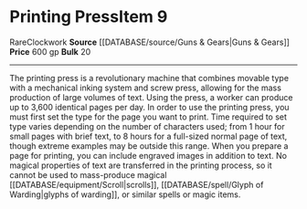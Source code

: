 ﻿---
bulk: '20'
id: '1156'
item_category: Adventuring Gear
level: '9'
name: Printing Press
price: 600 gp
rarity: Rare
source: '[[DATABASE/source/Guns & Gears|Guns & Gears]]'
subcategory: adventuringgear
trait:
- '[[DATABASE/trait/Clockwork|Clockwork]]'
- '[[DATABASE/trait/Rare|Rare]]'
type: Item

---
# Printing Press<span class="item-type">Item 9</span>

<span class="trait-rare item-trait">Rare</span><span class="item-trait">Clockwork</span>
**Source** [[DATABASE/source/Guns & Gears|Guns & Gears]]
**Price** 600 gp
**Bulk** 20

---
The printing press is a revolutionary machine that combines movable type with a mechanical inking system and screw press, allowing for the mass production of large volumes of text. Using the press, a worker can produce up to 3,600 identical pages per day. In order to use the printing press, you must first set the type for the page you want to print. Time required to set type varies depending on the number of characters used; from 1 hour for small pages with brief text, to 8 hours for a full-sized normal page of text, though extreme examples may be outside this range. When you prepare a page for printing, you can include engraved images in addition to text. No magical properties of text are transferred in the printing process, so it cannot be used to mass-produce magical [[DATABASE/equipment/Scroll|scrolls]], [[DATABASE/spell/Glyph of Warding|glyphs of warding]], or similar spells or magic items.